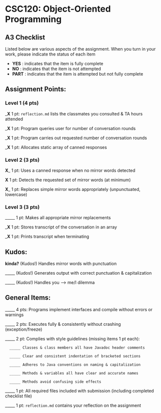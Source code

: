 # CSC120: Object-Oriented Programming
## A3 Checklist

Listed below are various aspects of the assignment.  When you turn in your work, please indicate the status of each item

- **YES** : indicates that the item is fully complete
- **NO** : indicates that the item is not attempted
- **PART** : indicates that the item is attempted but not fully complete


## Assignment Points:

### Level 1 (4 pts)

___X__ 1 pt: `reflection.md` lists the classmates you consulted & TA hours attended

___X__ 1 pt: Program queries user for number of conversation rounds

___X__ 1 pt: Program carries out requested number of conversation rounds

___X__ 1 pt: Allocates static array of canned responses

### Level 2 (3 pts)

__X___ 1 pt: Uses a canned response when no mirror words detected

__X__ 1 pt: Detects the requested set of mirror words (at minimum)

__X___ 1 pt: Replaces simple mirror words appropriately (unpunctuated, lowercase)

### Level 3 (3 pts)

_____ 1 pt: Makes all appropriate mirror replacements

___X__ 1 pt: Stores transcript of the conversation in an array

___X__ 1 pt: Prints transcript when terminating

## Kudos:

__kinda?__ (Kudos!) Handles mirror words with punctuation

_____ (Kudos!) Generates output with correct punctuation & capitalization

_____ (Kudos!) Handles you --> me/I dilemma



## General Items:

_____ 4 pts: Programs implement interfaces and compile without errors or warnings

_____ 2 pts: Executes fully & consistently without crashing (exception/freeze)

_____ 2 pt: Complies with style guidelines (missing items 1 pt each):

      _____ Classes & class members all have Javadoc header comments

      _____ Clear and consistent indentation of bracketed sections

      _____ Adheres to Java conventions on naming & capitalization

      _____ Methods & variables all have clear and accurate names

      _____ Methods avoid confusing side effects

_____ 1 pt: All required files included with submission (including completed checklist file)

_____ 1 pt: `reflection.md` contains your reflection on the assignment
